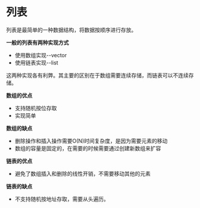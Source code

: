 # 列表

列表是最简单的一种数据结构，将数据按顺序进行存放。

**一般的列表有两种实现方式**

- 使用数组实现--vector
- 使用链表实现--list

这两种实现各有利弊。其主要的区别在于数组需要连续存储，而链表可以不连续存储。

**数组的优点**

- 支持随机按位存取
- 实现简单

**数组的缺点**

- 删除操作和插入操作需要O(N)时间复杂度，是因为需要元素的移动
- 数组的容量是固定的，在需要的时候需要通过创建新数组来扩容

**链表的优点**

- 避免了数组插入和删除的线性开销，不需要移动其他的元素

**链表的缺点**

- 不支持随机按地址存取，需要从头遍历。